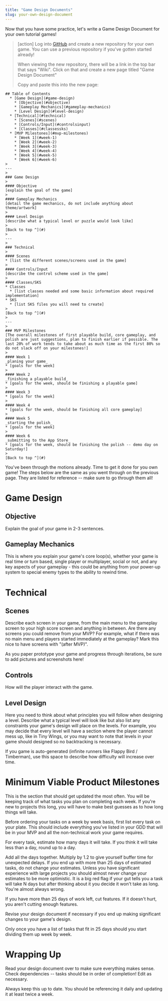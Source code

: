 ```yaml
---
title: "Game Design Documents"
slug: your-own-design-document
---
```


Now that you have some practice, let's write a Game Design Document for your own tutorial games!

> [action]
> Log into [GitHub](http://github.com) and create a new repository for your own game. You can use a previous repository if you've gotten started already!
>
> When viewing the new repository, there will be a link in the top bar that says "Wiki". Click on that and create a new page titled "Game Design Document"
>
> Copy and paste this into the new page:
>
```
## Table of Contents
  * [Game Design](#game-design)
    * [Objective](#objective)
    * [Gameplay Mechanics](#gameplay-mechanics)
    * [Level Design](#level-design)
  * [Technical](#technical)
    * [Scenes](#scenes)
    * [Controls/Input](#controlsinput)
    * [Classes](#classessks)
  * [MVP Milestones](#mvp-milestones)
    * [Week 1](#week-1)
    * [Week 2](#week-2)
    * [Week 3](#week-3)
    * [Week 4](#week-4)
    * [Week 5](#week-5)
    * [Week 6](#week-6)
>
---
>
### Game Design
>
#### Objective
[explain the goal of the game]
>
#### Gameplay Mechanics
[detail the game mechanics, do not include anything about theme/artwork]
>
#### Level Design
[describe what a typical level or puzzle would look like]
>
[Back to top ^](#)
>
---
>
### Technical
>
#### Scenes
* [list the different scenes/screens used in the game]
>
#### Controls/Input
[describe the control scheme used in the game]
>
#### Classes/SKS
* Classes
  * [list classes needed and some basic information about required implementation]
* SKS
  * [list SKS files you will need to create]
>
[Back to top ^](#)
>
---
>
### MVP Milestones
[The overall milestones of first playable build, core gameplay, and polish are just suggestions, plan to finish earlier if possible. The last 20% of work tends to take about as much time as the first 80% so do not slack off on your milestones!]
>
#### Week 1
_planing your game_
* [goals for the week]
>
#### Week 2
_finishing a playable build_
* [goals for the week, should be finishing a playable game]
>
#### Week 3
* [goals for the week]
>
#### Week 4
* [goals for the week, should be finishing all core gameplay]
>
#### Week 5
_starting the polish_
* [goals for the week]
>
#### Week 6
_submitting to the App Store_
* [goals for the week, should be finishing the polish -- demo day on Saturday!]
>
[Back to top ^](#)
```

You've been through the motions already. Time to get it done for you own game! The steps below are the same as you went through on the previous page. They are listed for reference -- make sure to go through them all!

# Game Design

## Objective

Explain the goal of your game in 2-3 sentences.

## Gameplay Mechanics

This is where you explain your game's core loop(s), whether your game is real time or turn based, single player or multiplayer, social or not, and any key aspects of your gameplay - this could be anything from your power-up system to special enemy types to the ability to rewind time.

# Technical

## Scenes

Describe each screen in your game, from the main menu to the gameplay screen to your high score screen and anything in between. Are there any screens you could remove from your MVP? For example, what if there was no main menu and players started immediately at the gameplay? Mark this nice to have screens with "(after MVP)".

As you paper prototype your game and progress through iterations, be sure to add pictures and screenshots here!

## Controls

How will the player interact with the game.

## Level Design

Here you need to think about what principles you will follow when designing a level. Describe what a typical level will look like but also list any constraints your game's design will place on the levels. For example, you may decide that every level will have a section where the player cannot mess up, like in Tiny Wings, or you may want to note that levels in your game should designed so no backtracking is necessary.

If you game is auto-generated (infinite runners like Flappy Bird / Timberman), use this space to describe how difficulty will increase over time.

# Minimum Viable Product Milestones

This is the section that should get updated the most often. You will be keeping track of what tasks you plan on completing each week. If you're new to projects this long, you will have to make best guesses as to how long things will take.

Before ordering your tasks on a week by week basis, first list every task on your plate. This should include everything you've listed in your GDD that will be in your MVP and all the non-technical work your game requires.

For every task, estimate how many days it will take. If you think it will take less than a day, round up to a day.

Add all the days together. Multiply by 1.2 to give yourself buffer time for unexpected delays. If you end up with more than 25 days of estimated tasks, do not change your estimates. Unless you have significant experience with large projects you should almost never change your estimates to be more optimistic. It is a big red flag if your gut tells you a task will take N days but after thinking about it you decide it won't take as long. You're almost always wrong.

If you have more than 25 days of work left, cut features. If it doesn't hurt, you aren't cutting enough features.

Revise your design document if necessary if you end up making significant changes to your game's design.

Only once you have a list of tasks that fit in 25 days should you start dividing them up week by week.

# Wrapping Up

Read your design document over to make sure everything makes sense. Check dependencies -- tasks should be in order of completion! Edit as necessary.

Always keep this up to date. You should be referencing it daily and updating it at least twice a week.
